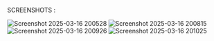 SCREENSHOTS :

![Screenshot 2025-03-16 200528](https://github.com/user-attachments/assets/8ac269ba-19bc-4288-a278-d2ed8b00ed75)
![Screenshot 2025-03-16 200815](https://github.com/user-attachments/assets/487103b0-2505-4411-8f91-8df4799869d1)
![Screenshot 2025-03-16 200926](https://github.com/user-attachments/assets/4700c575-150a-4e59-b24d-18c53c6d4578)
![Screenshot 2025-03-16 201025](https://github.com/user-attachments/assets/50e1833f-5ab8-4f53-8f98-1d95d236bc13)
